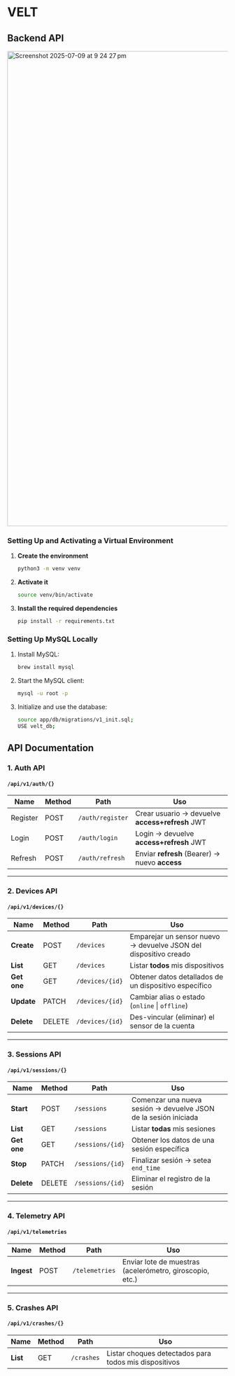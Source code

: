 # VELT
## Backend API
<img width="1085" alt="Screenshot 2025-07-09 at 9 24 27 pm" src="https://github.com/user-attachments/assets/35f54ee0-6620-47a4-99e4-eea88baa00c6" />

### Setting Up and Activating a Virtual Environment

1. **Create the environment**  
    ```bash
    python3 -m venv venv
    ```

2. **Activate it**  
    ```bash
    source venv/bin/activate
    ```

3. **Install the required dependencies**  
    ```bash
    pip install -r requirements.txt
    ```
    
### Setting Up MySQL Locally
1. Install MySQL:
   ```bash
   brew install mysql
   ```
2. Start the MySQL client:
   ```bash
   mysql -u root -p
   ```
3. Initialize and use the database:
   ```bash
   source app/db/migrations/v1_init.sql;
   USE velt_db;
   ```

## API Documentation

### 1. Auth API 
#### `/api/v1/auth/{}`

| Name   | Method | Path             | Uso                                             |
| -- | ------ | ---------------- | ----------------------------------------------- |
|  Register  | POST   | `/auth/register` | Crear usuario → devuelve **access+refresh** JWT |
|  Login  | POST   | `/auth/login`    | Login → devuelve **access+refresh** JWT         |
|   Refresh | POST   | `/auth/refresh`  | Enviar **refresh** (Bearer) → nuevo **access**  |

---

### 2. Devices API  
#### `/api/v1/devices/{}`

| Name          | Method | Path            | Uso                                                              |
|---------------|--------|-----------------|------------------------------------------------------------------|
|  **Create**   | POST   | `/devices`      | Emparejar un sensor nuevo → devuelve JSON del dispositivo creado |
|  **List**     | GET    | `/devices`      | Listar **todos** mis dispositivos                                |
|  **Get one**  | GET    | `/devices/{id}` | Obtener datos detallados de un dispositivo específico            |
|  **Update**   | PATCH  | `/devices/{id}` | Cambiar alias o estado (`online` \| `offline`)                   |
|  **Delete**   | DELETE | `/devices/{id}` | Des-vincular (eliminar) el sensor de la cuenta                   |

---

### 3. Sessions API  
#### `/api/v1/sessions/{}`

| Name        | Method | Path              | Uso                                                                 |
|-------------|--------|-------------------|---------------------------------------------------------------------|
| **Start**   | POST   | `/sessions`       | Comenzar una nueva sesión → devuelve JSON de la sesión iniciada     |
| **List**    | GET    | `/sessions`       | Listar **todas** mis sesiones                                       |
| **Get one** | GET    | `/sessions/{id}`  | Obtener los datos de una sesión específica                          |
| **Stop**    | PATCH  | `/sessions/{id}`  | Finalizar sesión → setea `end_time`                                 |
| **Delete**  | DELETE | `/sessions/{id}`  | Eliminar el registro de la sesión                                   |

---

### 4. Telemetry API  
#### `/api/v1/telemetries`

| Name      | Method | Path         | Uso                                                               |
|-----------|--------|--------------|-------------------------------------------------------------------|
| **Ingest**| POST   | `/telemetries` | Enviar lote de muestras (acelerómetro, giroscopio, etc.)   |

---

### 5. Crashes API  
#### `/api/v1/crashes/{}`

| Name        | Method | Path        | Uso                                                   |
|-------------|--------|-------------|-------------------------------------------------------|
| **List**    | GET    | `/crashes`  | Listar choques detectados para todos mis dispositivos |
